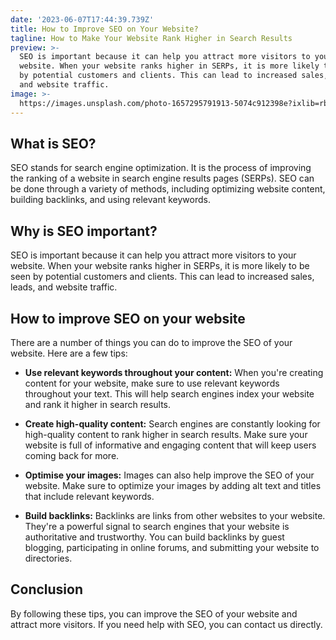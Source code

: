 ```yaml
---
date: '2023-06-07T17:44:39.739Z'
title: How to Improve SEO on Your Website?
tagline: How to Make Your Website Rank Higher in Search Results
preview: >-
  SEO is important because it can help you attract more visitors to your
  website. When your website ranks higher in SERPs, it is more likely to be seen
  by potential customers and clients. This can lead to increased sales, leads,
  and website traffic.
image: >-
  https://images.unsplash.com/photo-1657295791913-5074c912398e?ixlib=rb-1.2.1&ixid=MnwxMjA3fDB8MHxwaG90by1wYWdlfHx8fGVufDB8fHx8&auto=format&fit=crop&w=996&q=80
---
```

## What is SEO?

SEO stands for search engine optimization. It is the process of improving the ranking of a website in search engine results pages (SERPs). SEO can be done through a variety of methods, including optimizing website content, building backlinks, and using relevant keywords.

## Why is SEO important?

SEO is important because it can help you attract more visitors to your website. When your website ranks higher in SERPs, it is more likely to be seen by potential customers and clients. This can lead to increased sales, leads, and website traffic.

## How to improve SEO on your website

There are a number of things you can do to improve the SEO of your website. Here are a few tips:

- **Use relevant keywords throughout your content:** When you're creating content for your website, make sure to use relevant keywords throughout your text. This will help search engines index your website and rank it higher in search results.

- **Create high-quality content:** Search engines are constantly looking for high-quality content to rank higher in search results. Make sure your website is full of informative and engaging content that will keep users coming back for more.

- **Optimise your images:** Images can also help improve the SEO of your website. Make sure to optimize your images by adding alt text and titles that include relevant keywords.

- **Build backlinks:** Backlinks are links from other websites to your website. They're a powerful signal to search engines that your website is authoritative and trustworthy. You can build backlinks by guest blogging, participating in online forums, and submitting your website to directories.

## Conclusion

By following these tips, you can improve the SEO of your website and attract more visitors. If you need help with SEO, you can contact us directly.

